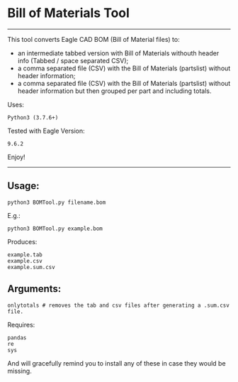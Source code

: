 # Bill of Materials Tool
---------------------------

This tool converts Eagle CAD BOM (Bill of Material files) to:
- an intermediate tabbed version with Bill of Materials withouth header info (Tabbed / space separated CSV);
- a comma separated file (CSV) with the Bill of Materials (partslist) without header information;
- a comma separated file (CSV) with the Bill of Materials (partslist) without header information but then grouped per part and including totals.

Uses: 

    Python3 (3.7.6+)
    
Tested with Eagle Version:

    9.6.2

Enjoy!

---------------------------

## Usage:

    python3 BOMTool.py filename.bom


E.g.:

    python3 BOMTool.py example.bom
    
Produces:

    example.tab
    example.csv
    example.sum.csv
    
    
## Arguments:

    onlytotals # removes the tab and csv files after generating a .sum.csv file.


Requires:

    pandas
    re
    sys

And will gracefully remind you to install any of these in case they would be missing.

